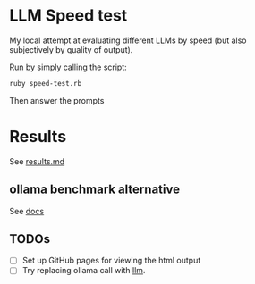 # LLM Speed test

My local attempt at evaluating different LLMs by speed (but also subjectively by
quality of output).

Run by simply calling the script:
```sh
ruby speed-test.rb
```

Then answer the prompts


# Results

See [results.md](results.md)


## ollama benchmark alternative
See [docs](https://github.com/ollama/ollama/blob/main/docs/benchmark.md)

## TODOs

- [ ] Set up GitHub pages for viewing the html output
- [ ] Try replacing ollama call with [llm](https://github.com/simonw/llm).
